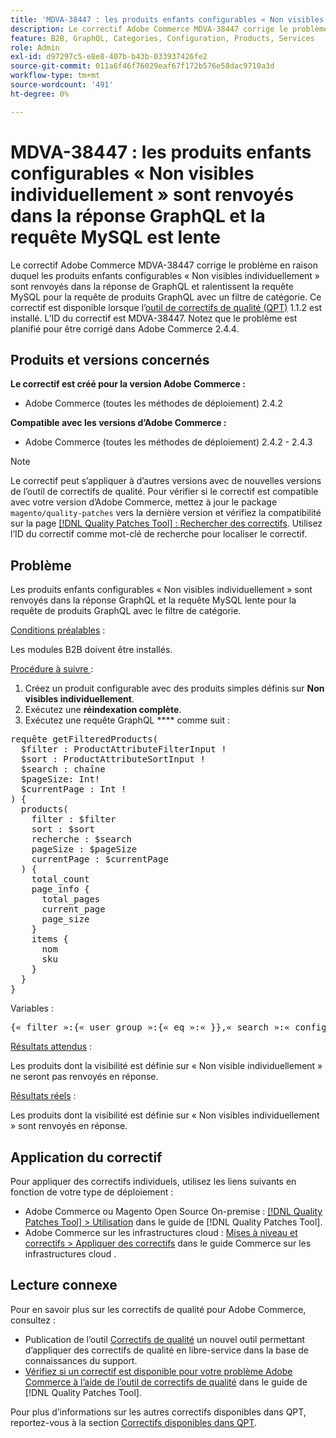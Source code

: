 ```yaml
---
title: 'MDVA-38447 : les produits enfants configurables « Non visibles individuellement » sont renvoyés dans la réponse GraphQL et la requête MySQL est lente'
description: Le correctif Adobe Commerce MDVA-38447 corrige le problème en raison duquel les produits enfants configurables « Non visibles individuellement » sont renvoyés dans la réponse de GraphQL et ralentissent la requête MySQL pour la requête de produits GraphQL avec un filtre de catégorie. Ce correctif est disponible lorsque l’outil [Outil de correctifs de la qualité (QPT)](https://experienceleague.adobe.com/en/docs/commerce-operations/tools/quality-patches-tool/quality-patches-tool-to-self-serve-quality-patches) 1.1.2 est installé. L’ID du correctif est MDVA-38447. Notez que le problème est planifié pour être corrigé dans Adobe Commerce 2.4.4.
feature: B2B, GraphQL, Categories, Configuration, Products, Services
role: Admin
exl-id: d97297c5-e8e8-407b-b43b-033937426fe2
source-git-commit: 011a6f46f76029eaf67f172b576e58dac9710a3d
workflow-type: tm+mt
source-wordcount: '491'
ht-degree: 0%

---
```


# MDVA-38447 : les produits enfants configurables « Non visibles individuellement » sont renvoyés dans la réponse GraphQL et la requête MySQL est lente

Le correctif Adobe Commerce MDVA-38447 corrige le problème en raison duquel les produits enfants configurables « Non visibles individuellement » sont renvoyés dans la réponse de GraphQL et ralentissent la requête MySQL pour la requête de produits GraphQL avec un filtre de catégorie. Ce correctif est disponible lorsque l’[outil de correctifs de qualité (QPT)](https://experienceleague.adobe.com/en/docs/commerce-operations/tools/quality-patches-tool/quality-patches-tool-to-self-serve-quality-patches) 1.1.2 est installé. L’ID du correctif est MDVA-38447. Notez que le problème est planifié pour être corrigé dans Adobe Commerce 2.4.4.

## Produits et versions concernés

**Le correctif est créé pour la version Adobe Commerce :**

* Adobe Commerce (toutes les méthodes de déploiement) 2.4.2

**Compatible avec les versions d’Adobe Commerce :**

* Adobe Commerce (toutes les méthodes de déploiement) 2.4.2 - 2.4.3

>[!NOTE]
>
>Le correctif peut s’appliquer à d’autres versions avec de nouvelles versions de l’outil de correctifs de qualité. Pour vérifier si le correctif est compatible avec votre version d’Adobe Commerce, mettez à jour le package `magento/quality-patches` vers la dernière version et vérifiez la compatibilité sur la page [[!DNL Quality Patches Tool] : Rechercher des correctifs](https://experienceleague.adobe.com/en/docs/commerce-operations/tools/quality-patches-tool/quality-patches-tool-to-self-serve-quality-patches). Utilisez l’ID du correctif comme mot-clé de recherche pour localiser le correctif.

## Problème

Les produits enfants configurables « Non visibles individuellement » sont renvoyés dans la réponse GraphQL et la requête MySQL lente pour la requête de produits GraphQL avec le filtre de catégorie.

<u>Conditions préalables</u> :

Les modules B2B doivent être installés.

<u>Procédure à suivre </u> :

1. Créez un produit configurable avec des produits simples définis sur **Non visibles individuellement**.
1. Exécutez une **réindexation complète**.
1. Exécutez une requête GraphQL **** comme suit :

<pre>requête getFilteredProducts(
  $filter : ProductAttributeFilterInput !
  $sort : ProductAttributeSortInput !
  $search : chaîne
  $pageSize: Int!
  $currentPage : Int !
) {
  products(
    filter : $filter
    sort : $sort
    recherche : $search
    pageSize : $pageSize
    currentPage : $currentPage
  ) {
    total_count
    page_info {
      total_pages
      current_page
      page_size
    }
    items {
      nom
      sku
    }
  }
}</pre>

Variables :

<pre>{« filter »:{« user_group »:{« eq »:« }},« search »:« config-100 »,« sort »:{},« pageSize »:200,« currentPage »:1}
</pre>

<u>Résultats attendus</u> :

Les produits dont la visibilité est définie sur « Non visible individuellement » ne seront pas renvoyés en réponse.

<u>Résultats réels</u> :

Les produits dont la visibilité est définie sur « Non visibles individuellement » sont renvoyés en réponse.

## Application du correctif

Pour appliquer des correctifs individuels, utilisez les liens suivants en fonction de votre type de déploiement :

* Adobe Commerce ou Magento Open Source On-premise : [[!DNL Quality Patches Tool] > Utilisation](/help/tools/quality-patches-tool/usage.md) dans le guide de [!DNL Quality Patches Tool].
* Adobe Commerce sur les infrastructures cloud : [Mises à niveau et correctifs > Appliquer des correctifs](https://experienceleague.adobe.com/docs/commerce-cloud-service/user-guide/develop/upgrade/apply-patches.html) dans le guide Commerce sur les infrastructures cloud .

## Lecture connexe

Pour en savoir plus sur les correctifs de qualité pour Adobe Commerce, consultez :

* Publication de l’outil [Correctifs de qualité](https://experienceleague.adobe.com/en/docs/commerce-operations/tools/quality-patches-tool/quality-patches-tool-to-self-serve-quality-patches) un nouvel outil permettant d’appliquer des correctifs de qualité en libre-service dans la base de connaissances du support.
* [Vérifiez si un correctif est disponible pour votre problème Adobe Commerce à l’aide de l’outil de correctifs de qualité](/help/tools/quality-patches-tool/patches-available-in-qpt/check-patch-for-magento-issue-with-magento-quality-patches.md) dans le guide de [!DNL Quality Patches Tool].

Pour plus d’informations sur les autres correctifs disponibles dans QPT, reportez-vous à la section [Correctifs disponibles dans QPT](https://experienceleague.adobe.com/tools/commerce-quality-patches/index.html).
